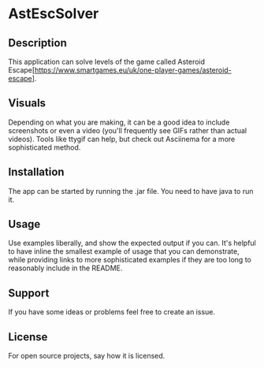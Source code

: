 # AstEscSolver

## Description
This application can solve levels of the game called Asteroid Escape[https://www.smartgames.eu/uk/one-player-games/asteroid-escape]. 

## Visuals
Depending on what you are making, it can be a good idea to include screenshots or even a video (you'll frequently see GIFs rather than actual videos). Tools like ttygif can help, but check out Asciinema for a more sophisticated method.

## Installation
The app can be started by running the .jar file. You need to have java to run it.

## Usage
Use examples liberally, and show the expected output if you can. It's helpful to have inline the smallest example of usage that you can demonstrate, while providing links to more sophisticated examples if they are too long to reasonably include in the README.

## Support
If you have some ideas or problems feel free to create an issue.

## License
For open source projects, say how it is licensed.
